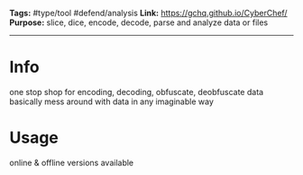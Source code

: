 **Tags:** #type/tool #defend/analysis
**Link:** https://gchq.github.io/CyberChef/
**Purpose:** slice, dice, encode, decode, parse and analyze data or files

---
# Info
one stop shop for encoding, decoding, obfuscate, deobfuscate data
basically mess around with data in any imaginable way
# Usage
online & offline versions available